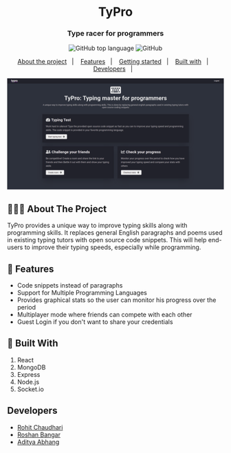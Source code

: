 <h1 align="center">
	TyPro
</h1>

<h3 align="center">
  Type racer for programmers
</h3>

<p align="center">
  <img alt="GitHub top language" src="https://img.shields.io/badge/stack-MERN-brightgreen">

  <img alt="GitHub" src="https://img.shields.io/github/license/EliasGcf/readme-template">
</p>

<p align="center">
  <a href="#-about-the-project">About the project</a>&nbsp;&nbsp;&nbsp;|&nbsp;&nbsp;&nbsp;
  <a href="#-features">Features</a>&nbsp;&nbsp;&nbsp;|&nbsp;&nbsp;&nbsp;
  <a href="#-getting-started">Getting started</a>&nbsp;&nbsp;&nbsp;|&nbsp;&nbsp;&nbsp;
  <a href="#-built-with">Built with</a>&nbsp;&nbsp;&nbsp;|&nbsp;&nbsp;&nbsp;
  <a href="#developers">Developers</a>&nbsp;&nbsp;&nbsp;|&nbsp;&nbsp;&nbsp;
</p>

<img alt="Layout" src="Screenshot/main.png">

## 👨🏻‍💻 About The Project

TyPro provides a unique way to improve typing skills along with programming skills. It replaces general English paragraphs and poems used in existing typing tutors with open source code snippets. This will help end-users to improve their typing speeds, especially while programming.

## 🌟 Features

- Code snippets instead of paragraphs
- Support for Multiple Programming Languages
- Provides graphical stats so the user can monitor his progress over the period
- Multiplayer mode where friends can compete with each other
- Guest Login if you don't want to share your credentials

## 🚀 Built With

1. React
2. MongoDB
3. Express
4. Node.js
5. Socket.io

## Developers

- [Rohit Chaudhari](https://github.com/chaudharirohit2810)
- [Roshan Bangar](https://github.com/Roshan23699)
- [Aditya Abhang](https://github.com/Adi190920)
